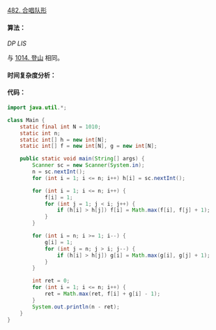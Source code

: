 [482. 合唱队形](https://www.acwing.com/problem/content/484/)

#### 算法：

*DP* *LIS*

与 [1014. 登山](java/practice/AcWing%201014.%20登山) 相同。

#### 时间复杂度分析：



#### 代码：

```java
import java.util.*;

class Main {
	static final int N = 1010;
	static int n;
	static int[] h = new int[N];
	static int[] f = new int[N], g = new int[N];

	public static void main(String[] args) {
		Scanner sc = new Scanner(System.in);
		n = sc.nextInt();
		for (int i = 1; i <= n; i++) h[i] = sc.nextInt();

		for (int i = 1; i <= n; i++) {
			f[i] = 1;
			for (int j = 1; j < i; j++) {
				if (h[i] > h[j]) f[i] = Math.max(f[i], f[j] + 1);
			}
		}

		for (int i = n; i >= 1; i--) {
			g[i] = 1;
			for (int j = n; j > i; j--) {
				if (h[i] > h[j]) g[i] = Math.max(g[i], g[j] + 1);
			}
		}

		int ret = 0;
		for (int i = 1; i <= n; i++) {
			ret = Math.max(ret, f[i] + g[i] - 1);
		}
		System.out.println(n - ret);
	}
}
```

